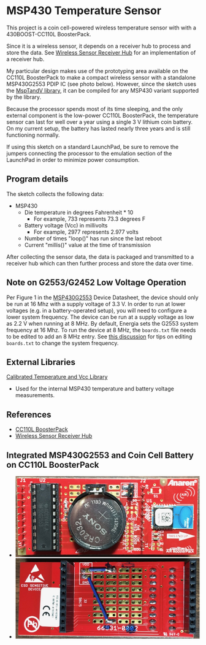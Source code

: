 MSP430 Temperature Sensor
==============================

This project is a coin cell-powered wireless temperature sensor with with a
430BOOST-CC110L BoosterPack.

Since it is a wireless sensor, it depends on a receiver hub to process and
store the data. See [Wireless Sensor Receiver Hub](https://github.com/Andy4495/Wireless-Sensor-Receiver-Hub)
for an implementation of a receiver hub.

My particular design makes use of the prototyping area available on the CC110L
BoosterPack to make a compact wireless sensor with a standalone MSP430G2553
PDIP IC (see photo below). However, since the sketch uses the [MspTandV library](https://github.com/Andy4495/mspTandV), it can be compiled for any MSP430 variant
supported by the library.

Because the processor spends most of its time sleeping, and the only external
component is the low-power CC110L BoosterPack, the temperature sensor can
last for well over a year using a single 3 V lithium coin battery. On my current setup, the battery has lasted nearly three years and is still functioning normally.

If using this sketch on a standard LaunchPad, be sure to remove the jumpers
connecting the processor to the emulation section of the LaunchPad in order
to minimize power consumption.

## Program details ##

The sketch collects the following data:

- MSP430
     - Die temperature in degrees Fahrenheit * 10
         - For example, 733 represents 73.3 degrees F
     - Battery voltage (Vcc) in millivolts
         - For example, 2977 represents 2.977 volts
     - Number of times "loop()" has run since the last reboot
     - Current "millis()" value at the time of transmission

After collecting the sensor data, the data is packaged and transmitted to a
receiver hub which can then further process and store the data over time.

Note on G2553/G2452 Low Voltage Operation
-----------------------------------------

Per Figure 1 in the [MSP430G2553][1] Device Datasheet, the device should only be run at 16 Mhz with a supply voltage of 3.3 V. In order to run at lower voltages (e.g. in a battery-operated setup), you will need to configure a lower system frequency. The device can be run at a supply voltage as low as 2.2 V when running at 8 MHz. By default, Energia sets the G2553 system frequency at 16 Mhz. To run the device at 8 MHz, the `boards.txt` file needs to be edited to add an 8 MHz entry. See [this discussion](https://forum.43oh.com/topic/4094-msp430g2553-1mhz-or-16mhz-how-to-set-it/)
for tips on editing `boards.txt` to change the system frequency.

## External Libraries ##

[Calibrated Temperature and Vcc Library](https://github.com/Andy4495/mspTandV)

* Used for the internal MSP430 temperature and battery voltage measurements.

## References ##

* [CC110L BoosterPack](http://www.ti.com/tool/430BOOST-CC110L)
* [Wireless Sensor Receiver Hub](https://github.com/Andy4495/Wireless-Sensor-Receiver-Hub)

## Integrated MSP430G2553 and Coin Cell Battery on CC110L BoosterPack ##

- ![Board Front](jpg/G2-Front.jpg)
- ![Board Back](jpg/G2-Back.jpg)

[1]: http://www.ti.com/lit/ds/symlink/msp430g2553.pdf
